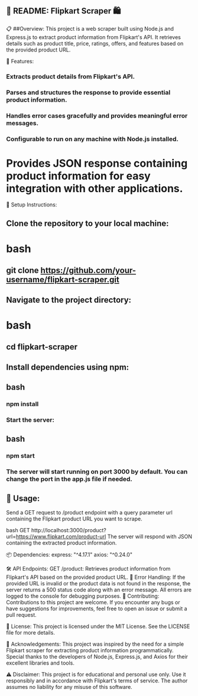 
## 🛒 README: Flipkart Scraper 🛍️

📋 ##Overview:
This project is a web scraper built using Node.js and Express.js to extract product information from Flipkart's API. It retrieves details such as product title, price, ratings, offers, and features based on the provided product URL.

🚀 Features:
### Extracts product details from Flipkart's API.
### Parses and structures the response to provide essential product information.
### Handles error cases gracefully and provides meaningful error messages.
### Configurable to run on any machine with Node.js installed.
# Provides JSON response containing product information for easy integration with other applications.

🔧 Setup Instructions:
## Clone the repository to your local machine:

# bash
## git clone https://github.com/your-username/flipkart-scraper.git
## Navigate to the project directory:

# bash
## cd flipkart-scraper
## Install dependencies using npm:

## bash
### npm install
### Start the server:

## bash
### npm start
### The server will start running on port 3000 by default. You can change the port in the app.js file if needed.



##  📝 Usage:
Send a GET request to /product endpoint with a query parameter url containing the Flipkart product URL you want to scrape.

bash
GET http://localhost:3000/product?url=https://www.flipkart.com/product-url
The server will respond with JSON containing the extracted product information.

📦 Dependencies:
express: "^4.17.1"
axios: "^0.24.0"

🛠️ API Endpoints:
GET /product: Retrieves product information from Flipkart's API based on the provided product URL.
🚨 Error Handling:
If the provided URL is invalid or the product data is not found in the response, the server returns a 500 status code along with an error message.
All errors are logged to the console for debugging purposes.
🙌 Contributing:
Contributions to this project are welcome. If you encounter any bugs or have suggestions for improvements, feel free to open an issue or submit a pull request.

📄 License:
This project is licensed under the MIT License. See the LICENSE file for more details.

🙏 Acknowledgements:
This project was inspired by the need for a simple Flipkart scraper for extracting product information programmatically.
Special thanks to the developers of Node.js, Express.js, and Axios for their excellent libraries and tools.

⚠️ Disclaimer:
This project is for educational and personal use only. Use it responsibly and in accordance with Flipkart's terms of service. The author assumes no liability for any misuse of this software.






